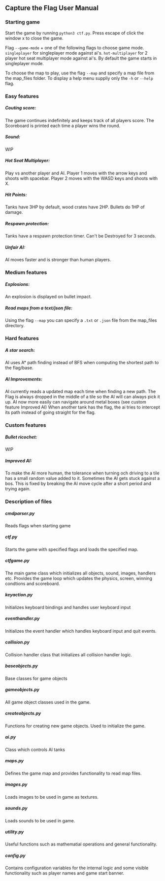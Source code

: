 ## Capture the Flag User Manual
### Starting game
Start the game by running ```python3 ctf.py```. 
Press escape of click the window x to close the game.

Flag ```--game-mode```  + one of the following flags to choose game mode.
```singleplayer``` for singleplayer mode against ai's.
```hot-multiplayer``` for 2 player hot seat multiplayer mode against ai's.
By default the game starts in singleplayer mode.

To choose the map to play, use the flag ```--map``` and specify a map file from the map_files folder.
To display a help menu suppliy only the ```-h``` or ```--help``` flag.

### Easy features
##### Couting score:
The game continues indefinitely and keeps track of all players score.
The Scoreboard is printed each time a player wins the round. 

##### Sound:
WIP

##### Hot Seat Multiplayer:
Play vs another player and AI.
Player 1 moves with the arrow keys and shoots with spacebar.
Player 2 moves with the WASD keys and shoots with X.

##### Hit Points:
Tanks have 3HP by default, wood crates have 2HP.
Bullets do 1HP of damage.

##### Respawn protection:
Tanks have a respawn protection timer. Can't be Destroyed for 3 seconds.

##### Unfair AI:
AI moves faster and is stronger than human players.

### Medium features
##### Explosions:
An explosion is displayed on bullet impact.

##### Read maps from a text/json file:
Using the flag ```--map``` you can specify a ```.txt``` or ```.json``` file from the map_files directory.

### Hard features
##### A star search:
AI uses A* path finding instead of BFS when computing the shortest path to the flag/base.

##### AI Improvements:
AI currently reads a updated map each time when finding a new path.
The Flag is always dropped in the middle of a tile so the AI will can always pick it up.
AI now more easily can navigate around metal boxes (see custom feature Improved AI)
When another tank has the flag, the ai tries to intercept its path instead of going straight for the flag.

### Custom features
##### Bullet ricochet:
WIP

##### Improved AI:
To make the AI more human, the tolerance when turning och driving to a tile has a small random value added to it.
Sometimes the AI gets stuck against a bos. This is fixed by breaking the AI move cycle after a short period and trying again.


### Description of files
##### cmdparser.py
Reads flags when starting game

##### ctf.py
Starts the game with specified flags and loads the specified map.

##### ctfgame.py
The main game class which initializes all objects, sound, images, handlers etc.
Provides the game loop which updates the physics, screen, winning condtions and scoreboard.

##### keyaction.py
Initializes keyboard bindings and handles user keyboard input

##### eventhandler.py
Initializes the event handler which handles keyboard input and quit events.

##### collision.py
Collision handler class that initializes all collision handler logic.

##### baseobjects.py
Base classes for game objects

##### gameobjects.py
All game object classes used in the game.

##### createobjects.py
Functions for creating new game objects. Used to initialize the game.

##### ai.py
Class which controls AI tanks

##### maps.py
Defines the game map and provides functionality to read map files.

##### images.py
Loads images to be used in game as textures.

##### sounds.py
Loads sounds to be used in game.

##### utility.py
Useful functions such as mathematial operations and general functionality.

##### config.py
Contains configuration variables for the internal logic and some visible functionality such as player names and game start banner.